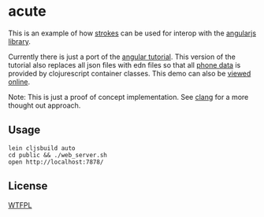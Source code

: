 # acute

This is an example of how [strokes](https://github.com/dribnet/strokes) can be used for interop with the [angularjs library](http://angularjs.org/).

Currently there is just a port of the [angular tutorial](http://docs.angularjs.org/tutorial/). This version of the tutorial also replaces all json files with edn files so that all [phone data](public/phones/) is provided by clojurescript container classes. This demo can also be [viewed online](http://dribnet.github.com/acute/public/).

Note: This is just a proof of concept implementation. See [clang](https://github.com/pangloss/clang/) for a more thought out approach.

## Usage

```
lein cljsbuild auto
cd public && ./web_server.sh
open http://localhost:7878/
```

## License

[WTFPL](http://www.wtfpl.net/)

